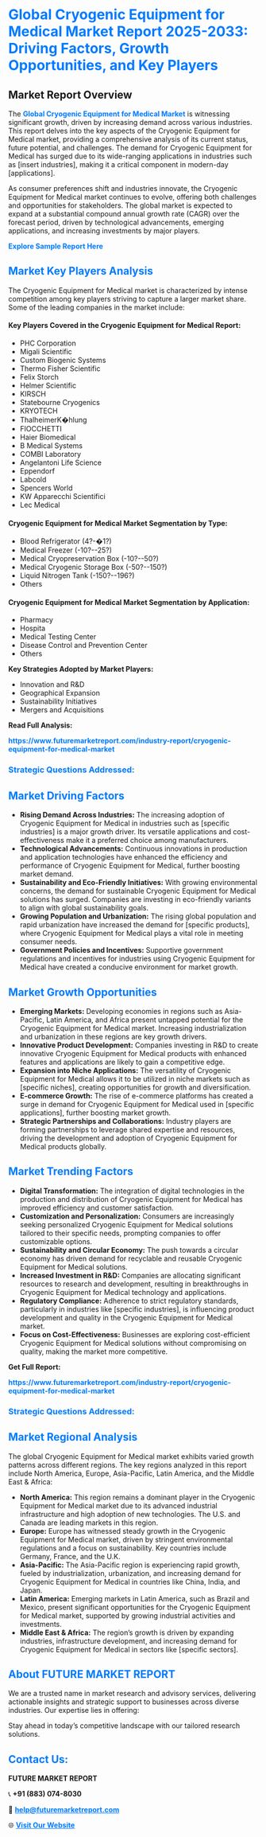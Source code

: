 <h1 style="color: #007BFF;">Global Cryogenic Equipment for Medical Market Report 2025-2033: Driving Factors, Growth Opportunities, and Key Players</h1>

<section id="overview">
<h2>Market Report Overview</h2>
<p>The <a href="https://www.futuremarketreport.com/industry-report/cryogenic-equipment-for-medical-market" style="color: #007BFF; text-decoration: none;"><strong>Global Cryogenic Equipment for Medical Market</strong></a> is witnessing significant growth, driven by increasing demand across various industries. This report delves into the key aspects of the Cryogenic Equipment for Medical market, providing a comprehensive analysis of its current status, future potential, and challenges. The demand for Cryogenic Equipment for Medical has surged due to its wide-ranging applications in industries such as [insert industries], making it a critical component in modern-day [applications].</p>
<p>As consumer preferences shift and industries innovate, the Cryogenic Equipment for Medical market continues to evolve, offering both challenges and opportunities for stakeholders. The global market is expected to expand at a substantial compound annual growth rate (CAGR) over the forecast period, driven by technological advancements, emerging applications, and increasing investments by major players.</p>
</section>

<section id="overview">
<p><a href="https://www.futuremarketreport.com/request-sample/reportId=78605" style="color: #007BFF; text-decoration: none;"><strong>Explore Sample Report Here</strong></a></p>
</section>

<section id="key-players">
<h2 style="color: #007BFF;">Market Key Players Analysis</h2>
<p>The Cryogenic Equipment for Medical market is characterized by intense competition among key players striving to capture a larger market share. Some of the leading companies in the market include:</p>
<h4>Key Players Covered in the Cryogenic Equipment for Medical Report:</h4>
<ul><li>PHC Corporation</li><li>Migali Scientific</li><li>Custom Biogenic Systems</li><li>Thermo Fisher Scientific</li><li>Felix Storch</li><li>Helmer Scientific</li><li>KIRSCH</li><li>Statebourne Cryogenics</li><li>KRYOTECH</li><li>ThalheimerK�hlung</li><li>FIOCCHETTI</li><li>Haier Biomedical</li><li>B Medical Systems</li><li>COMBI Laboratory</li><li>Angelantoni Life Science</li><li>Eppendorf</li><li>Labcold</li><li>Spencers World</li><li>KW Apparecchi Scientifici</li><li>Lec Medical</li></ul>
<h4>Cryogenic Equipment for Medical Market Segmentation by Type:</h4>
<ul><li>Blood Refrigerator (4?-�1?)</li><li>Medical Freezer (-10?--25?)</li><li>Medical Cryopreservation Box (-10?--50?)</li><li>Medical Cryogenic Storage Box (-50?--150?)</li><li>Liquid Nitrogen Tank (-150?--196?)</li><li>Others</li></ul>

<h4>Cryogenic Equipment for Medical Market Segmentation by Application:</h4>
<ul><li>Pharmacy</li><li>Hospita</li><li>Medical Testing Center</li><li>Disease Control and Prevention Center</li><li>Others</li></ul>
<p><strong>Key Strategies Adopted by Market Players:</strong></p>
<ul>
<li>Innovation and R&D</li>
<li>Geographical Expansion</li>
<li>Sustainability Initiatives</li>
<li>Mergers and Acquisitions</li>
</ul>
</section>

<section>
<p><strong>Read Full Analysis: </strong></p><a href="https://www.futuremarketreport.com/industry-report/cryogenic-equipment-for-medical-market" style="color: #007BFF; text-decoration: none;"><strong>https://www.futuremarketreport.com/industry-report/cryogenic-equipment-for-medical-market</strong></a>
<h3 style="color: #007BFF;">Strategic Questions Addressed:</h3>
</section>

<section id="driving-factors">
<h2 style="color: #007BFF;">Market Driving Factors</h2>
<ul>
<li><strong>Rising Demand Across Industries:</strong> The increasing adoption of Cryogenic Equipment for Medical in industries such as [specific industries] is a major growth driver. Its versatile applications and cost-effectiveness make it a preferred choice among manufacturers.</li>
<li><strong>Technological Advancements:</strong> Continuous innovations in production and application technologies have enhanced the efficiency and performance of Cryogenic Equipment for Medical, further boosting market demand.</li>
<li><strong>Sustainability and Eco-Friendly Initiatives:</strong> With growing environmental concerns, the demand for sustainable Cryogenic Equipment for Medical solutions has surged. Companies are investing in eco-friendly variants to align with global sustainability goals.</li>
<li><strong>Growing Population and Urbanization:</strong> The rising global population and rapid urbanization have increased the demand for [specific products], where Cryogenic Equipment for Medical plays a vital role in meeting consumer needs.</li>
<li><strong>Government Policies and Incentives:</strong> Supportive government regulations and incentives for industries using Cryogenic Equipment for Medical have created a conducive environment for market growth.</li>
</ul>
</section>

<section id="growth-opportunities">
<h2 style="color: #007BFF;">Market Growth Opportunities</h2>
<ul>
<li><strong>Emerging Markets:</strong> Developing economies in regions such as Asia-Pacific, Latin America, and Africa present untapped potential for the Cryogenic Equipment for Medical market. Increasing industrialization and urbanization in these regions are key growth drivers.</li>
<li><strong>Innovative Product Development:</strong> Companies investing in R&D to create innovative Cryogenic Equipment for Medical products with enhanced features and applications are likely to gain a competitive edge.</li>
<li><strong>Expansion into Niche Applications:</strong> The versatility of Cryogenic Equipment for Medical allows it to be utilized in niche markets such as [specific niches], creating opportunities for growth and diversification.</li>
<li><strong>E-commerce Growth:</strong> The rise of e-commerce platforms has created a surge in demand for Cryogenic Equipment for Medical used in [specific applications], further boosting market growth.</li>
<li><strong>Strategic Partnerships and Collaborations:</strong> Industry players are forming partnerships to leverage shared expertise and resources, driving the development and adoption of Cryogenic Equipment for Medical products globally.</li>
</ul>
</section>

<section id="trending-factors">
<h2 style="color: #007BFF;">Market Trending Factors</h2>
<ul>
<li><strong>Digital Transformation:</strong> The integration of digital technologies in the production and distribution of Cryogenic Equipment for Medical has improved efficiency and customer satisfaction.</li>
<li><strong>Customization and Personalization:</strong> Consumers are increasingly seeking personalized Cryogenic Equipment for Medical solutions tailored to their specific needs, prompting companies to offer customizable options.</li>
<li><strong>Sustainability and Circular Economy:</strong> The push towards a circular economy has driven demand for recyclable and reusable Cryogenic Equipment for Medical solutions.</li>
<li><strong>Increased Investment in R&D:</strong> Companies are allocating significant resources to research and development, resulting in breakthroughs in Cryogenic Equipment for Medical technology and applications.</li>
<li><strong>Regulatory Compliance:</strong> Adherence to strict regulatory standards, particularly in industries like [specific industries], is influencing product development and quality in the Cryogenic Equipment for Medical market.</li>
<li><strong>Focus on Cost-Effectiveness:</strong> Businesses are exploring cost-efficient Cryogenic Equipment for Medical solutions without compromising on quality, making the market more competitive.</li>
</ul>
</section>

<section>
<p><strong>Get Full Report: </strong></p><a href="https://www.futuremarketreport.com/industry-report/cryogenic-equipment-for-medical-market" style="color: #007BFF; text-decoration: none;"><strong>https://www.futuremarketreport.com/industry-report/cryogenic-equipment-for-medical-market</strong></a>
<h3 style="color: #007BFF;">Strategic Questions Addressed:</h3>
</section>


<section id="regional-analysis">
<h2 style="color: #007BFF;">Market Regional Analysis</h2>
<p>The global Cryogenic Equipment for Medical market exhibits varied growth patterns across different regions. The key regions analyzed in this report include North America, Europe, Asia-Pacific, Latin America, and the Middle East & Africa:</p>
<ul>
<li><strong>North America:</strong> This region remains a dominant player in the Cryogenic Equipment for Medical market due to its advanced industrial infrastructure and high adoption of new technologies. The U.S. and Canada are leading markets in this region.</li>
<li><strong>Europe:</strong> Europe has witnessed steady growth in the Cryogenic Equipment for Medical market, driven by stringent environmental regulations and a focus on sustainability. Key countries include Germany, France, and the U.K.</li>
<li><strong>Asia-Pacific:</strong> The Asia-Pacific region is experiencing rapid growth, fueled by industrialization, urbanization, and increasing demand for Cryogenic Equipment for Medical in countries like China, India, and Japan.</li>
<li><strong>Latin America:</strong> Emerging markets in Latin America, such as Brazil and Mexico, present significant opportunities for the Cryogenic Equipment for Medical market, supported by growing industrial activities and investments.</li>
<li><strong>Middle East & Africa:</strong> The region’s growth is driven by expanding industries, infrastructure development, and increasing demand for Cryogenic Equipment for Medical in sectors like [specific sectors].</li>
</ul>
</section>

<footer>
<h2 style="color: #007BFF;">About FUTURE MARKET REPORT</h2>
<p>We are a trusted name in market research and advisory services, delivering actionable insights and strategic support to businesses across diverse industries. Our expertise lies in offering:</p>

<p>Stay ahead in today’s competitive landscape with our tailored research solutions.</p>

<h2 style="color: #007BFF;">Contact Us:</h2>
<p><strong>FUTURE MARKET REPORT</strong></p>
<p>📞 <strong>+91 (883) 074-8030</strong></p>
<p>📧 <strong><a href="mailto:help@futuremarketreport.com" style="color: #007BFF;">help@futuremarketreport.com</a></strong></p>
<p>🌐 <strong><a href="https://www.futuremarketreport.com/" style="color: #007BFF;">Visit Our Website</a></strong></p>
</footer>